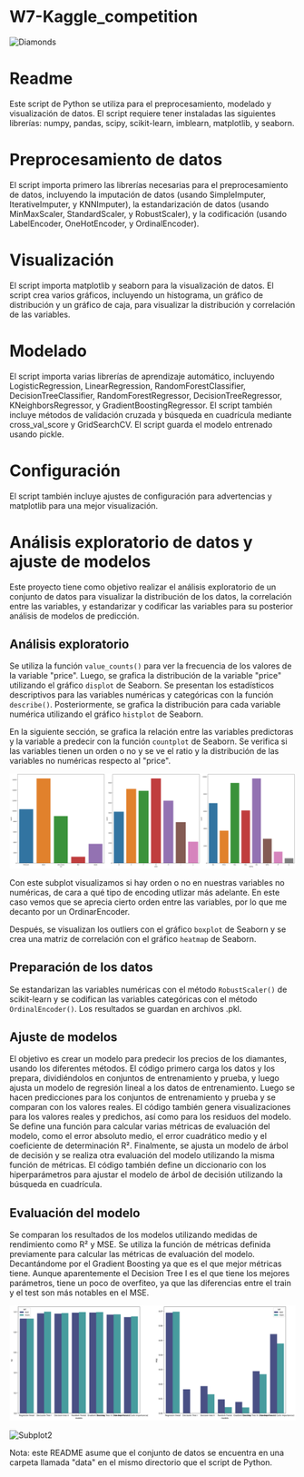 # W7-Kaggle_competition

![Diamonds](https://live.staticflickr.com/8039/8010060159_775cc48e09_z.jpg)

# Readme

Este script de Python se utiliza para el preprocesamiento, modelado y visualización de datos. El script requiere tener instaladas las siguientes librerías: numpy, pandas, scipy, scikit-learn, imblearn, matplotlib, y seaborn.

# Preprocesamiento de datos

El script importa primero las librerías necesarias para el preprocesamiento de datos, incluyendo la imputación de datos (usando SimpleImputer, IterativeImputer, y KNNImputer), la estandarización de datos (usando MinMaxScaler, StandardScaler, y RobustScaler), y la codificación (usando LabelEncoder, OneHotEncoder, y OrdinalEncoder).

# Visualización

El script importa matplotlib y seaborn para la visualización de datos. El script crea varios gráficos, incluyendo un histograma, un gráfico de distribución y un gráfico de caja, para visualizar la distribución y correlación de las variables.

# Modelado

El script importa varias librerías de aprendizaje automático, incluyendo LogisticRegression, LinearRegression, RandomForestClassifier, DecisionTreeClassifier, RandomForestRegressor, DecisionTreeRegressor, KNeighborsRegressor, y GradientBoostingRegressor. El script también incluye métodos de validación cruzada y búsqueda en cuadrícula mediante cross_val_score y GridSearchCV. El script guarda el modelo entrenado usando pickle.

# Configuración

El script también incluye ajustes de configuración para advertencias y matplotlib para una mejor visualización.


# Análisis exploratorio de datos y ajuste de modelos

Este proyecto tiene como objetivo realizar el análisis exploratorio de un conjunto de datos para visualizar la distribución de los datos, la correlación entre las variables, y estandarizar y codificar las variables para su posterior análisis de modelos de predicción.

## Análisis exploratorio

Se utiliza la función `value_counts()` para ver la frecuencia de los valores de la variable "price". Luego, se grafica la distribución de la variable "price" utilizando el gráfico `displot` de Seaborn. Se presentan los estadísticos descriptivos para las variables numéricas y categóricas con la función `describe()`. Posteriormente, se grafica la distribución para cada variable numérica utilizando el gráfico `histplot` de Seaborn.

En la siguiente sección, se grafica la relación entre las variables predictoras y la variable a predecir con la función `countplot` de Seaborn. Se verifica si las variables tienen un orden o no y se ve el ratio y la distribución de las variables no numéricas respecto al "price".

![Subplot](/images/Subplot.png)

Con este subplot visualizamos si hay orden o no en nuestras variables no numéricas, de cara a qué tipo de encoding utlizar más adelante. En este caso vemos que se aprecia cierto orden entre las variables, por lo que me decanto por un OrdinarEncoder.

Después, se visualizan los outliers con el gráfico `boxplot` de Seaborn y se crea una matriz de correlación con el gráfico `heatmap` de Seaborn.

## Preparación de los datos

Se estandarizan las variables numéricas con el método `RobustScaler()` de scikit-learn y se codifican las variables categóricas con el método `OrdinalEncoder()`. Los resultados se guardan en archivos .pkl.

## Ajuste de modelos

El objetivo es crear un modelo para predecir los precios de los diamantes, usando los diferentes métodos. El código primero carga los datos y los prepara, dividiéndolos en conjuntos de entrenamiento y prueba, y luego ajusta un modelo de regresión lineal a los datos de entrenamiento. Luego se hacen predicciones para los conjuntos de entrenamiento y prueba y se comparan con los valores reales. El código también genera visualizaciones para los valores reales y predichos, así como para los residuos del modelo. Se define una función para calcular varias métricas de evaluación del modelo, como el error absoluto medio, el error cuadrático medio y el coeficiente de determinación R². Finalmente, se ajusta un modelo de árbol de decisión y se realiza otra evaluación del modelo utilizando la misma función de métricas. El código también define un diccionario con los hiperparámetros para ajustar el modelo de árbol de decisión utilizando la búsqueda en cuadrícula.

## Evaluación del modelo

Se comparan los resultados de los modelos utilizando medidas de rendimiento como R² y MSE. Se utiliza la función de métricas definida previamente para calcular las métricas de evaluación del modelo. Decantándome por el Gradient Boosting ya que es el que mejor métricas tiene. Aunque aparentemente el Decision Tree I es el que tiene los mejores parámetros, tiene un poco de overfiteo, ya que las diferencias entre el train y el test son más notables en el MSE.

![Subplot2](/images/Subplot_modelo.png)


![Subplot2](/Result.png)

Nota: este README asume que el conjunto de datos se encuentra en una carpeta llamada "data" en el mismo directorio que el script de Python.
